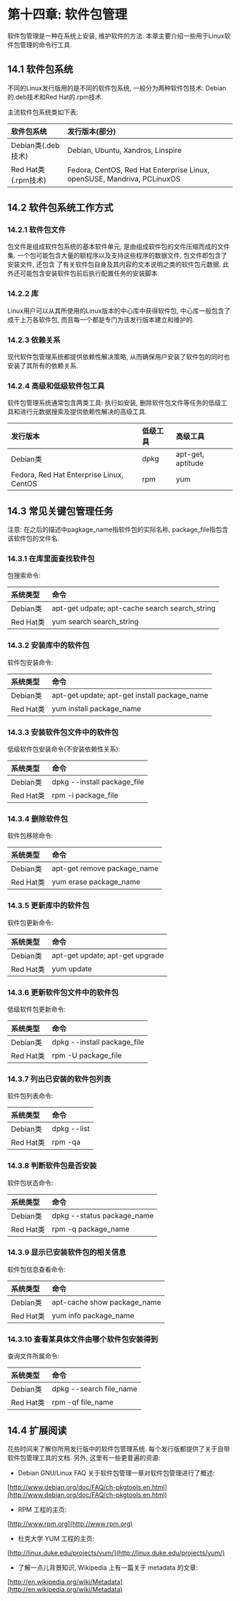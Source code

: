 # 第十四章: 软件包管理 #

软件包管理是一种在系统上安装, 维护软件的方法. 本章主要介绍一些用于Linux软件包管理的命令行工具.

## 14.1 软件包系统 ##

不同的Linux发行版用的是不同的软件包系统, 一般分为两种软件包技术: Debian的.deb技术和Red Hat的.rpm技术.

主流软件包系统类如下表:

| 软件包系统 | 发行版本(部分) |
|:--|:--|
| Debian类(.deb技术) | Debian, Ubuntu, Xandros, Linspire |
| Red Hat类(.rpm技术) | Fedora, CentOS, Red Hat Enterprise Linux, openSUSE, Mandriva, PCLinuxOS |

## 14.2 软件包系统工作方式 ##

### 14.2.1 软件包文件 ###

包文件是组成软件包系统的基本软件单元, 是由组成软件包的文件压缩而成的文件集. 一个包可能包含大量的额程序以及支持这些程序的数据文件, 包文件即包含了安装文件, 还包含
了有关软件包自身及其内容的文本说明之类的软件包元数据. 此外还可能包含安装软件包前后执行配置任务的安装脚本.

### 14.2.2 库 ###

Linux用户可以从其所使用的Linux版本的中心库中获得软件包, 中心库一般包含了成千上万各软件包, 而且每一个都是专门为该发行版本建立和维护的.

### 14.2.3 依赖关系 ###

现代软件包管理系统都提供依赖性解决策略, 从而确保用户安装了软件包的同时也安装了其所有的依赖关系.

### 14.2.4 高级和低级软件包工具 ###

软件包管理系统通常包含两类工具: 执行如安装, 删除软件包文件等任务的低级工具和进行元数据搜索及提供依赖性解决的高级工具.

| 发行版本 | 低级工具 | 高级工具 |
|:--|:--|:--|
| Debian类 | dpkg | apt-get, aptitude |
| Fedora, Red Hat Enterprise Linux, CentOS | rpm | yum |

## 14.3 常见关键包管理任务 ##

注意: 在之后的描述中pagkage\_name指软件包的实际名称, package\_file指包含该软件包的文件名.

### 14.3.1 在库里面查找软件包 ###

包搜索命令:

| 系统类型 | 命令 |
|:--|:--|
| Debian类 | apt-get udpate; apt-cache search search_string |
| Red Hat类 | yum search search_string |

### 14.3.2 安装库中的软件包 ###

软件包安装命令:

| 系统类型 | 命令 |
|:--|:--|
| Debian类 | apt-get update; apt-get install package_name |
| Red Hat类 | yum install package_name |

### 14.3.3 安装软件包文件中的软件包 ###

低级软件包安装命令(不安装依赖性关系):

| 系统类型 | 命令 |
|:--|:--|
| Debian类 | dpkg --install package_file |
| Red Hat类 | rpm -i package_file |

### 14.3.4 删除软件包 ###

软件包移除命令:

| 系统类型 | 命令 |
|:--|:--|
| Debian类 | apt-get remove package_name |
| Red Hat类 | yum erase package_name |

### 14.3.5 更新库中的软件包 ###

软件包更新命令:

| 系统类型 | 命令 |
|:--|:--|
| Debian类 | apt-get update; apt-get upgrade |
| Red Hat类 | yum update |

### 14.3.6 更新软件包文件中的软件包 ###

低级软件包更新命令:

| 系统类型 | 命令 |
|:--|:--|
| Debian类 | dpkg --install package_file |
| Red Hat类 | rpm -U package_file |

### 14.3.7 列出已安装的软件包列表 ###

软件包列表命令:

| 系统类型 | 命令 |
|:--|:--|
| Debian类 | dpkg --list |
| Red Hat类 | rpm -qa |

### 14.3.8 判断软件包是否安装 ###

软件包状态命令:

| 系统类型 | 命令 |
|:--|:--|
| Debian类 | dpkg --status package_name |
| Red Hat类 | rpm -q package_name |

### 14.3.9 显示已安装软件包的相关信息 ###

软件包信息查看命令:

| 系统类型 | 命令 |
|:--|:--|
| Debian类 | apt-cache show package_name |
| Red Hat类 | yum info package_name |

### 14.3.10 查看某具体文件由哪个软件包安装得到 ###

查询文件所属命令:

| 系统类型 | 命令 |
|:--|:--|
| Debian类 | dpkg --search file_name |
| Red Hat类 | rpm -qf file_name |

## 14.4 扩展阅读 ##

花些时间来了解你所用发行版中的软件包管理系统. 每个发行版都提供了关于自带软件包管理工具的文档. 另外, 这里有一些更普遍的资源:

- Debian GNU/Linux FAQ 关于软件包管理一章对软件包管理进行了概述:

[http://www.debian.org/doc/FAQ/ch-pkgtools.en.html](http://www.debian.org/doc/FAQ/ch-pkgtools.en.html)

- RPM 工程的主页:

[http://www.rpm.org](http://www.rpm.org)

- 杜克大学 YUM 工程的主页:

[http://linux.duke.edu/projects/yum/](http://linux.duke.edu/projects/yum/)

- 了解一点儿背景知识, Wikipedia 上有一篇关于 metadata 的文章:

[http://en.wikipedia.org/wiki/Metadata](http://en.wikipedia.org/wiki/Metadata)
